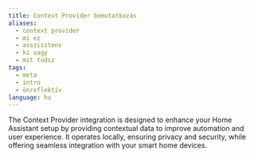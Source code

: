 ```yaml
---
title: Context Provider bemutatkozás
aliases:
  - context provider
  - mi ez
  - asszisztens
  - ki vagy
  - mit tudsz
tags:
  - meta
  - intro
  - önreflektív
language: hu
---
```


The Context Provider integration is designed to enhance your Home Assistant setup by providing contextual data to improve automation and user experience. It operates locally, ensuring privacy and security, while offering seamless integration with your smart home devices.
